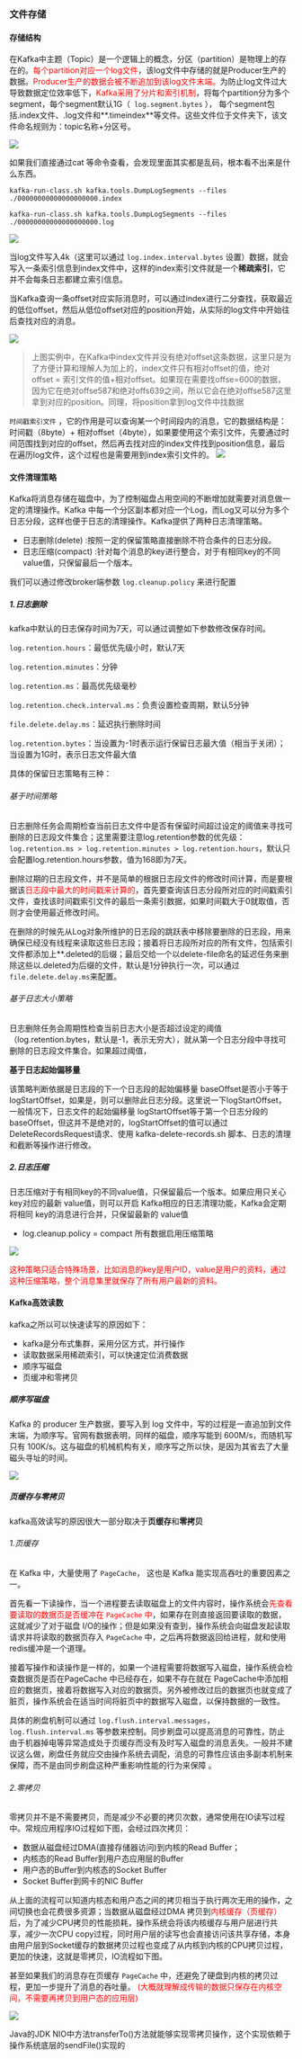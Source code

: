 ### 文件存储

#### 存储结构

在Kafka中主题（Topic）是一个逻辑上的概念，分区（partition）是物理上的存在的。<font color = 'red'>每个partition对应一个log文件</font>，该log文件中存储的就是Producer生产的数据。<font color = 'red'>Producer生产的数据会被不断追加到该log文件末端。</font>为防止log文件过大导致数据定位效率低下，<font color = 'red'>Kafka采用了分片和索引机制</font>，将每个partition分为多个segment，每个segment默认1G（` log.segment.bytes` ）， 每个segment包括.index文件、.log文件和**.timeindex**等文件。这些文件位于文件夹下，该文件命名规则为：topic名称+分区号。

![](images/13.Kafka日志存储结构.png)

如果我们直接通过cat 等命令查看，会发现里面其实都是乱码，根本看不出来是什么东西。

```shell
kafka-run-class.sh kafka.tools.DumpLogSegments --files ./00000000000000000000.index
 
kafka-run-class.sh kafka.tools.DumpLogSegments --files ./00000000000000000000.log
```

![](images/14.Kafka文件查看.png)

当log文件写入4k（这里可以通过 `log.index.interval.bytes` 设置）数据，就会写入一条索引信息到index文件中，这样的index索引文件就是一个**稀疏索引**，它并不会每条日志都建立索引信息。

当Kafka查询一条offset对应实际消息时，可以通过index进行二分查找，获取最近的低位offset，然后从低位offset对应的position开始，从实际的log文件中开始往后查找对应的消息。

![](images/15.Kafka找数据玩法.png)

> 上图实例中，在Kafka中index文件并没有绝对offset这条数据，这里只是为了方便计算和理解人为加上的，index文件只有相对offset的值，绝对 offset = 索引文件的值+相对offset。如果现在需要找offse=600的数据，因为它在绝对offse587和绝对offs639之间，所以它会在绝对offse587这里拿到对应的position。同理，将position拿到log文件中找数据

`时间戳索引文件` ，它的作用是可以查询某一个时间段内的消息，它的数据结构是：时间戳（8byte）+ 相对offset（4byte），如果要使用这个索引文件，先要通过时间范围找到对应的offset，然后再去找对应的index文件找到position信息，最后在遍历log文件，这个过程也是需要用到index索引文件的。
![](images/16.日志存储参数配置.png)

#### 文件清理策略

Kafka将消息存储在磁盘中，为了控制磁盘占用空间的不断增加就需要对消息做一定的清理操作。Kafka 中每一个分区副本都对应一个Log，而Log又可以分为多个日志分段，这样也便于日志的清理操作。Kafka提供了两种日志清理策略。

- 日志删除(delete) :按照一定的保留策略直接删除不符合条件的日志分段。
- 日志压缩(compact) :针对每个消息的key进行整合，对于有相同key的不同value值，只保留最后一个版本。

我们可以通过修改broker端参数 `log.cleanup.policy` 来进行配置

##### 1.日志删除
kafka中默认的日志保存时间为7天，可以通过调整如下参数修改保存时间。

`log.retention.hours`：最低优先级小时，默认7天

`log.retention.minutes`：分钟

`log.retention.ms`：最高优先级毫秒

`log.retention.check.interval.ms`：负责设置检查周期，默认5分钟

`file.delete.delay.ms`：延迟执行删除时间

`log.retention.bytes`：当设置为-1时表示运行保留日志最大值（相当于关闭）；当设置为1G时，表示日志文件最大值

具体的保留日志策略有三种：

###### 基于时间策略

日志删除任务会周期检查当前日志文件中是否有保留时间超过设定的阈值来寻找可删除的日志段文件集合；这里需要注意log.retention参数的优先级：`log.retention.ms > log.retention.minutes > log.retention.hours`，默认只会配置log.retention.hours参数，值为168即为7天。

 删除过期的日志段文件，并不是简单的根据日志段文件的修改时间计算，而是要根据该<font color = 'red'>日志段中最大的时间戳来计算的</font>，首先要查询该日志分段所对应的时间戳索引文件，查找该时间戳索引文件的最后一条索引数据，如果时间戳大于0就取值，否则才会使用最近修改时间。

在删除的时候先从Log对象所维护的日志段的跳跃表中移除要删除的日志段，用来确保已经没有线程来读取这些日志段；接着将日志段所对应的所有文件，包括索引文件都添加上\**.deleted的后缀；最后交给一个以delete-file命名的延迟任务来删除这些以.deleted为后缀的文件，默认是1分钟执行一次，可以通过`file.delete.delay.ms`来配置。

###### 基于日志大小策略

日志删除任务会周期性检查当前日志大小是否超过设定的阈值（log.retention.bytes，默认是-1，表示无穷大），就从第一个日志分段中寻找可删除的日志段文件集合。如果超过阈值，

**基于日志起始偏移量**

该策略判断依据是日志段的下一个日志段的起始偏移量 baseOffset是否小于等于 logStartOffset，如果是，则可以删除此日志分段。这里说一下logStartOffset，一般情况下，日志文件的起始偏移量 logStartOffset等于第一个日志分段的 baseOffset，但这并不是绝对的，logStartOffset的值可以通过 DeleteRecordsRequest请求、使用 kafka-delete-records.sh 脚本、日志的清理和截断等操作进行修改。

##### 2.日志压缩

日志压缩对于有相同key的不同value值，只保留最后一个版本。如果应用只关心 key对应的最新 value值，则可以开启 Kafka相应的日志清理功能，Kafka会定期将相同 key的消息进行合并，只保留最新的 value值

- log.cleanup.policy = compact 所有数据启用压缩策略

![](images/17.日志压缩.png)

<font color = 'red'>这种策略只适合特殊场景，比如消息的key是用户ID，value是用户的资料，通过这种压缩策略，整个消息集里就保存了所有用户最新的资料。</font>

#### Kafka高效读数

kafka之所以可以快速读写的原因如下：

- kafka是分布式集群，采用分区方式，并行操作
- 读取数据采用稀疏索引，可以快速定位消费数据
- 顺序写磁盘
- 页缓冲和零拷贝

##### 顺序写磁盘

Kafka 的 producer 生产数据，要写入到 log 文件中，写的过程是一直追加到文件末端，为顺序写。官网有数据表明，同样的磁盘，顺序写能到 600M/s，而随机写只有 100K/s。这与磁盘的机械机构有关，顺序写之所以快，是因为其省去了大量磁头寻址的时间。

![](images/18.顺序写磁盘VS随机写磁盘.png)

##### 页缓存与零拷贝

kafka高效读写的原因很大一部分取决于**页缓存**和**零拷贝**

###### 1.页缓存

在 Kafka 中，大量使用了 `PageCache`， 这也是 Kafka 能实现高吞吐的重要因素之一。

首先看一下读操作，当一个进程要去读取磁盘上的文件内容时，操作系统会<font color = 'red'>先查看要读取的数据页是否缓冲在 `PageCache` 中</font>，如果存在则直接返回要读取的数据，这就减少了对于磁盘 I/O的操作；但是如果没有查到，操作系统会向磁盘发起读取请求并将读取的数据页存入 `PageCache` 中，之后再将数据返回给进程，就和使用redis缓冲是一个道理。

接着写操作和读操作是一样的，如果一个进程需要将数据写入磁盘，操作系统会检查数据页是否在PageCache 中已经存在，如果不存在就在 PageCache中添加相应的数据页，接着将数据写入对应的数据页。另外被修改过后的数据页也就变成了脏页，操作系统会在适当时间将脏页中的数据写入磁盘，以保持数据的一致性。

 具体的刷盘机制可以通过 `log.flush.interval.messages`，`log.flush.interval.ms` 等参数来控制。同步刷盘可以提高消息的可靠性，防止由于机器掉电等异常造成处于页缓存而没有及时写入磁盘的消息丢失。一般并不建议这么做，刷盘任务就应交由操作系统去调配，消息的可靠性应该由多副本机制来保障，而不是由同步刷盘这种严重影响性能的行为来保障 。

###### 2.零拷贝

零拷贝并不是不需要拷贝，而是减少不必要的拷贝次数，通常使用在IO读写过程中。常规应用程序IO过程如下图，会经过四次拷贝：

- 数据从磁盘经过DMA(直接存储器访问)到内核的Read Buffer；
- 内核态的Read Buffer到用户态应用层的Buffer
- 用户态的Buffer到内核态的Socket Buffer
- Socket Buffer到网卡的NIC Buffer

从上面的流程可以知道内核态和用户态之间的拷贝相当于执行两次无用的操作，之间切换也会花费很多资源；当数据从磁盘经过DMA 拷贝到<font color = 'red'>内核缓存（页缓存）</font>后，为了减少CPU拷贝的性能损耗，操作系统会将该内核缓存与用户层进行共享，减少一次CPU copy过程，同时用户层的读写也会直接访问该共享存储，本身由用户层到Socket缓存的数据拷贝过程也变成了从内核到内核的CPU拷贝过程，更加的快速，这就是零拷贝，IO流程如下图。

甚至如果我们的消息存在页缓存 `PageCache` 中，还避免了硬盘到内核的拷贝过程，更加一步提升了消息的吞吐量。 <font color = 'red'>(大概就理解成传输的数据只保存在内核空间，不需要再拷贝到用户态的应用层)</font>

![](images/19.零拷贝.png)

Java的JDK NIO中方法transferTo()方法就能够实现零拷贝操作，这个实现依赖于操作系统底层的sendFile()实现的



